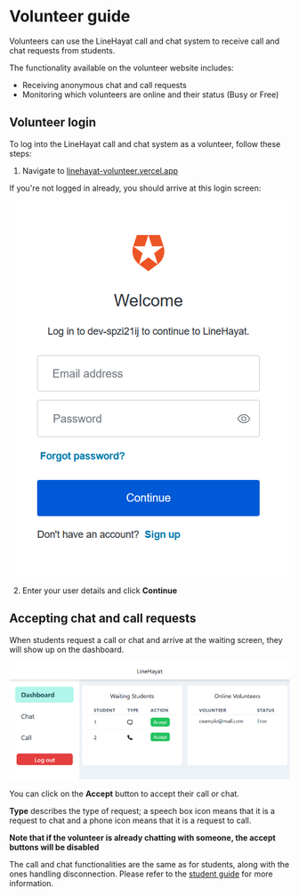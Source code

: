 # Volunteer guide

Volunteers can use the LineHayat call and chat system to receive call and chat requests from students.

The functionality available on the volunteer website includes:

* Receiving anonymous chat and call requests
* Monitoring which volunteers are online and their status (Busy or Free)

## Volunteer login

To log into the LineHayat call and chat system as a volunteer, follow these steps:

1. Navigate to [linehayat-volunteer.vercel.app](https://linehayat-volunteer.vercel.app)

If you're not logged in already, you should arrive at this login screen:

![Login](img/login.webp)

2. Enter your user details and click **Continue**

## Accepting chat and call requests

When students request a call or chat and arrive at the waiting screen, they will show up on the dashboard.

![Dashboard](img/dashboard.webp)

You can click on the **Accept** button to accept their call or chat.

**Type** describes the type of request; a speech box icon means that it is a request to chat and a phone icon means that it is a request to call.

**Note that if the volunteer is already chatting with someone, the accept buttons will be disabled**

The call and chat functionalities are the same as for students, along with the ones handling disconnection. Please refer to the [student guide](student-guide.md) for more information.